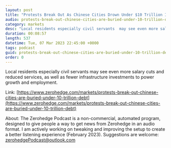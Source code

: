 ```yaml
---
layout: post
title: "Protests Break Out As Chinese Cities Drown Under $10 Trillion In Debt, Fail To Make Payments"
audio: protests-break-out-chinese-cities-are-buried-under-10-trillion-debt-0
category: markets
desc: "Local residents especially civil servants  may see even more salary cuts and reduced services, as well as fewer infrastructure investments to power growth and employment. "
duration: 00:08:57
length: 537
datetime: Tue, 07 Mar 2023 22:45:00 +0000
tags: podcast
guid: protests-break-out-chinese-cities-are-buried-under-10-trillion-debt-0
order: 0
---
```

Local residents especially civil servants  may see even more salary cuts and reduced services, as well as fewer infrastructure investments to power growth and employment. 

Link: [https://www.zerohedge.com/markets/protests-break-out-chinese-cities-are-buried-under-10-trillion-debt](https://www.zerohedge.com/markets/protests-break-out-chinese-cities-are-buried-under-10-trillion-debt)

About: The Zerohedge Podcast is a non-commercial, automated program, designed to give people a way to get news from Zerohedge in an audio format.  I am actively working on tweaking and improving the setup to create a better listening experience (February 2023).  Suggestions are welcome: [zerohedgePodcast@outlook.com](mailto:zerohedgePodcast@outlook.com)